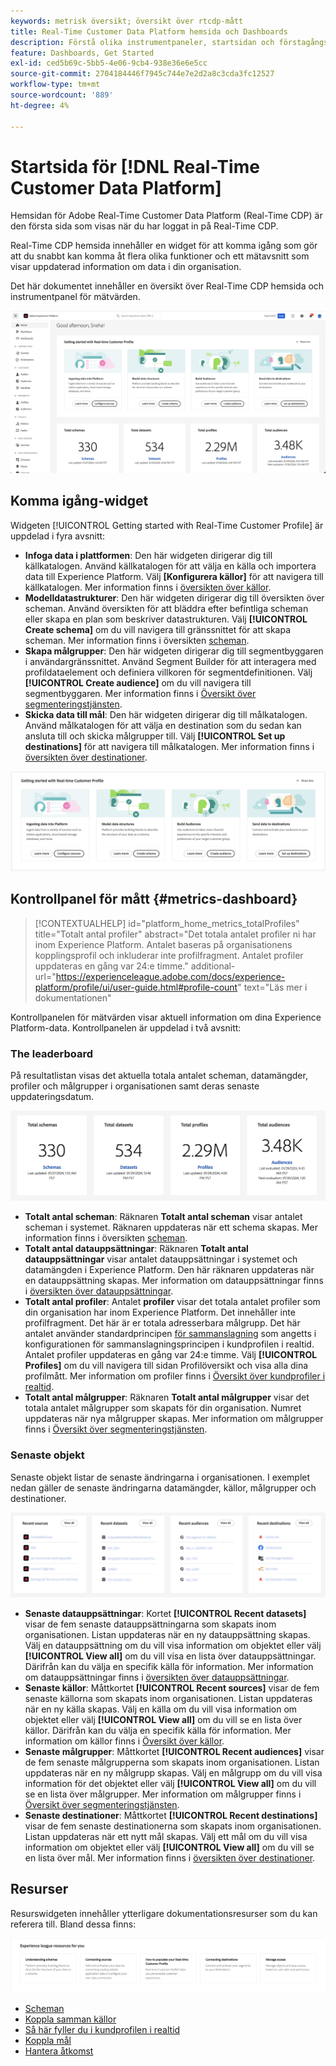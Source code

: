 ```yaml
---
keywords: metrisk översikt; översikt över rtcdp-mått
title: Real-Time Customer Data Platform hemsida och Dashboards
description: Förstå olika instrumentpaneler, startsidan och förstagångsupplevelsen för användare av Adobe Real-Time CDP.
feature: Dashboards, Get Started
exl-id: ced5b69c-5bb5-4e06-9cb4-938e36e6e5cc
source-git-commit: 2704184446f7945c744e7e2d2a8c3cda3fc12527
workflow-type: tm+mt
source-wordcount: '889'
ht-degree: 4%

---
```


# Startsida för [!DNL Real-Time Customer Data Platform]

Hemsidan för Adobe Real-Time Customer Data Platform (Real-Time CDP) är den första sida som visas när du har loggat in på Real-Time CDP.

Real-Time CDP hemsida innehåller en widget för att komma igång som gör att du snabbt kan komma åt flera olika funktioner och ett mätavsnitt som visar uppdaterad information om data i din organisation.

Det här dokumentet innehåller en översikt över Real-Time CDP hemsida och instrumentpanel för mätvärden.

![Plattformsgränssnittets startsida.](assets/platform-home/home.png)

## Komma igång-widget

Widgeten [!UICONTROL Getting started with Real-Time Customer Profile] är uppdelad i fyra avsnitt:

* **Infoga data i plattformen**: Den här widgeten dirigerar dig till källkatalogen. Använd källkatalogen för att välja en källa och importera data till Experience Platform. Välj **[Konfigurera källor]** för att navigera till källkatalogen. Mer information finns i [översikten över källor](../sources/home.md).
* **Modelldatastrukturer**: Den här widgeten dirigerar dig till översikten över scheman. Använd översikten för att bläddra efter befintliga scheman eller skapa en plan som beskriver datastrukturen. Välj **[!UICONTROL Create schema]** om du vill navigera till gränssnittet för att skapa scheman. Mer information finns i översikten [scheman](../xdm/home.md).
* **Skapa målgrupper**: Den här widgeten dirigerar dig till segmentbyggaren i användargränssnittet. Använd Segment Builder för att interagera med profildataelement och definiera villkoren för segmentdefinitionen. Välj **[!UICONTROL Create audience]** om du vill navigera till segmentbyggaren. Mer information finns i [Översikt över segmenteringstjänsten](../segmentation/home.md).
* **Skicka data till mål**: Den här widgeten dirigerar dig till målkatalogen. Använd målkatalogen för att välja en destination som du sedan kan ansluta till och skicka målgrupper till. Välj **[!UICONTROL Set up destinations]** för att navigera till målkatalogen. Mer information finns i [översikten över destinationer](../destinations/home.md).

![Plattformsgränssnittets startsida med widgeten Komma igång](assets/platform-home/getting-started-widget.png)

## Kontrollpanel för mått {#metrics-dashboard}

>[!CONTEXTUALHELP]
>id="platform_home_metrics_totalProfiles"
>title="Totalt antal profiler"
>abstract="Det totala antalet profiler ni har inom Experience Platform. Antalet baseras på organisationens kopplingsprofil och inkluderar inte profilfragment. Antalet profiler uppdateras en gång var 24:e timme."
>additional-url="https://experienceleague.adobe.com/docs/experience-platform/profile/ui/user-guide.html#profile-count" text="Läs mer i dokumentationen"

Kontrollpanelen för mätvärden visar aktuell information om dina Experience Platform-data. Kontrollpanelen är uppdelad i två avsnitt:

### The leaderboard

På resultatlistan visas det aktuella totala antalet scheman, datamängder, profiler och målgrupper i organisationen samt deras senaste uppdateringsdatum.

![Ledningsdelen på startsidan för plattformsgränssnittet.](assets/platform-home/leaderboard.png)

* **Totalt antal scheman**: Räknaren **Totalt antal scheman** visar antalet scheman i systemet. Räknaren uppdateras när ett schema skapas. Mer information finns i översikten [scheman](../xdm/home.md).
* **Totalt antal datauppsättningar**: Räknaren **Totalt antal datauppsättningar** visar antalet datauppsättningar i systemet och datamängden i Experience Platform. Den här räknaren uppdateras när en datauppsättning skapas. Mer information om datauppsättningar finns i [översikten över datauppsättningar](../catalog/datasets/overview.md).
* **Totalt antal profiler**: Antalet **profiler** visar det totala antalet profiler som din organisation har inom Experience Platform. Det innehåller inte profilfragment. Det här är er totala adresserbara målgrupp. Det här antalet använder standardprincipen [för sammanslagning](profile/merge-policies.md) som angetts i konfigurationen för sammanslagningsprincipen i kundprofilen i realtid. Antalet profiler uppdateras en gång var 24:e timme. Välj **[!UICONTROL Profiles]** om du vill navigera till sidan Profilöversikt och visa alla dina profilmått. Mer information om profiler finns i [Översikt över kundprofiler i realtid](../profile/home.md).
* **Totalt antal målgrupper**: Räknaren **Totalt antal målgrupper** visar det totala antalet målgrupper som skapats för din organisation. Numret uppdateras när nya målgrupper skapas. Mer information om målgrupper finns i [Översikt över segmenteringstjänsten](../segmentation/home.md).

### Senaste objekt

Senaste objekt listar de senaste ändringarna i organisationen. I exemplet nedan gäller de senaste ändringarna datamängder, källor, målgrupper och destinationer.

![Avsnittet med senaste objekt på startsidan för plattformsgränssnittet.](assets/platform-home/recent-items.png)

* **Senaste datauppsättningar**: Kortet **[!UICONTROL Recent datasets]** visar de fem senaste datauppsättningarna som skapats inom organisationen. Listan uppdateras när en ny datauppsättning skapas. Välj en datauppsättning om du vill visa information om objektet eller välj **[!UICONTROL View all]** om du vill visa en lista över datauppsättningar. Därifrån kan du välja en specifik källa för information. Mer information om datauppsättningar finns i [översikten över datauppsättningar](../catalog/datasets/overview.md).
* **Senaste källor**: Måttkortet **[!UICONTROL Recent sources]** visar de fem senaste källorna som skapats inom organisationen. Listan uppdateras när en ny källa skapas. Välj en källa om du vill visa information om objektet eller välj **[!UICONTROL View all]** om du vill se en lista över källor. Därifrån kan du välja en specifik källa för information. Mer information om källor finns i [Översikt över källor](../sources/home.md).
* **Senaste målgrupper**: Måttkortet **[!UICONTROL Recent audiences]** visar de fem senaste målgrupperna som skapats inom organisationen. Listan uppdateras när en ny målgrupp skapas. Välj en målgrupp om du vill visa information för det objektet eller välj **[!UICONTROL View all]** om du vill se en lista över målgrupper. Mer information om målgrupper finns i [Översikt över segmenteringstjänsten](../segmentation/home.md).
* **Senaste destinationer**: Måttkortet **[!UICONTROL Recent destinations]** visar de fem senaste destinationerna som skapats inom organisationen. Listan uppdateras när ett nytt mål skapas. Välj ett mål om du vill visa information om objektet eller välj **[!UICONTROL View all]** om du vill se en lista över mål. Mer information finns i [översikten över destinationer](../destinations/home.md).

## Resurser

Resurswidgeten innehåller ytterligare dokumentationsresurser som du kan referera till. Bland dessa finns:

![Resursavsnittet på startsidan för plattformsgränssnittet.](assets/platform-home/resources.png)

* [Scheman](../xdm/schema/composition.md)
* [Koppla samman källor](../sources/home.md)
* [Så här fyller du i kundprofilen i realtid](../profile/home.md)
* [Koppla mål](../destinations/home.md)
* [Hantera åtkomst](../access-control/abac/overview.md)

<!-- ### Successful profile records

In the leaderboard **[!UICONTROL Successful profile records]** shows the total number of records that have been successfully processed into the profile.

There is also a metric card that shows the percentage of successful records. Select **[!UICONTROL View datasets]** to see more details about the profile records. Hover over the colored area of the graph to see additional details:

![image](assets/home-profilerecords-details.PNG)

The number of successful profile records is updated hourly. 

For more information about profiles, see [A unified view of your customer in Real-Time CDP](profile/profile-overview.md).

### Total profile records

The **[!UICONTROL Total profile records]** metric card shows the total number of data records enabled to feed into the profiles, and the percentage that are successful, updated once per day. This does not include all data in the data lake, because some data might not be enabled to feed into the profiles.

 Hover over the colored area of the graph to see additional details about the successful profiles:

![image](assets/home-profile-details.PNG)

Select **[!UICONTROL View profiles]** to see more details about the profile records.

For more information about profiles, see [A unified view of your customer in Real-Time CDP](profile/profile-overview.md).

For more information about viewing a specific profile, see [Profile viewer](profile/profile-viewer.md).

### Failed profile records

In the leaderboard, **[!UICONTROL Failed profile records]** counts the number of records that failed to process into the profile.

The **[!UICONTROL Failed profile records]** metric card shows this count, and includes a graphical representation that helps you see how failures have trended during the time shown below the graphic. This chart is updated hourly. Select **[!UICONTROL View datasets]** to see more details about the profile records.

The number of failed profile records is updated hourly. -->
